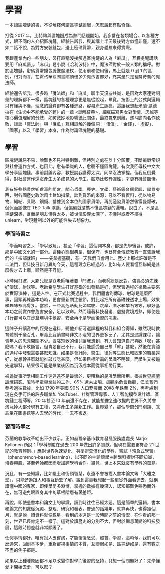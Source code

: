 # 學習

一本談區塊鏈的書，不從解釋何謂區塊鏈談起，怎麼說都有點奇怪。

‌打從 2017 年，比特幣與區塊鏈成為熱門話題開始，我多番在各類場合，以各種方式，跟不同的人介紹區塊鏈。經驗告訴我，與其講上半天最後對方似懂非懂，還不如二話不說，為對方安裝錢包，送上密碼貨幣，親身體驗來得實際。

‌我跟產業內的一些朋友，常打趣稱沒接觸過區塊鏈的人為「麻瓜」，互相提醒講話要用「麻瓜語」。「麻瓜」是小說《哈利波特》中，魔法師對於一般人類的稱呼。對於區塊鏈，密碼貨幣錢包就像魔法杖，使用前和使用後，馬上就是 0 到 1 的區別，相對而言，在霍格華茲圖書館讀懂多少魔法書都好，充其量只是蓄勢待發的魔法師。

‌經驗還告訴我，很多時「魔法師」和「麻瓜」聊半天沒有共識，是因為大家連對詞彙的理解都不一樣，區塊鏈的各種理念更是無從說起，畢竟，技術上的公式與邏輯只有懂與不懂，理念的詮釋卻有各種進路，容易產生誤會。這讓我想起米蘭‧昆德拉在《生命中不能承受的輕》的一章 &lt;誤解辭典&gt;，細膩描寫男女對愛情、忠誠等核心價值理解的分歧，如何微妙地影響彼此關係，最終帶來別離，遂斗膽向名作致敬，談談「魔法師」與「麻瓜」互相誤解的幾個詞：「價值」、「金錢」、「虛擬」、「國家」以及「學習」本身，作為討論區塊鏈的基礎。

## ‌學習

‌區塊鏈說易不易，說難也不見得特別難，但特別之處在於十分顛覆，不斷挑戰常規與社會運作方式，也因此，愈有學識的人，愈聽不懂區塊鏈。有次我回母校中文大學分享區塊鏈，事前討論內容，教授說我講得太深，同學沒法掌握。但我反倒覺得，對社會運作還沒產生太多成見的大學生，腦筋比較有彈性，才更有機會聽懂。

我有好些熱愛求知求真的朋友，關心哲學、歷史、文學、藝術等各個範疇，學貫東西，對各國歷史政治風土瞭如指掌，談到貨幣的來源，可以不看資料，從以物易物、繩結、貝殼、銅錢、借據到金本位的國家貨幣，再到濫發貨幣然後雷曼爆破，侃侃而談像在 TED Talk 演講，但偏偏就是搞不懂區塊鏈的邏輯。說白了，不是區塊鏈深奧，反而是朋友懂得太多，被世情影響太深了，不懂得或者不捨得 unlearn，對現體制以外的可能性失去想像力。

### 學而時習之

‌「學而時習之」、「學以致用」，甚至「學習」這個詞本身，都是先學後習，或許，那是中國文化的一部分。這種心態很典型，很保守，也很符合傳統教育一直告訴我們的「按部就班」 —— 先掌握基礎，有一天我們自會用上。歷史上那或許確是不二法門，但科技日新月異的今天，這種理念已經過時，比如有人要看懂互聯網是甚麼後才去上網，顯然是不可能。

‌小時候打波，大夥兒總是跟老師嚷著要「鬥波」，而老師總是反對，強調必須先練好傳球、射球等。老師希望學生打好基礎的出發點是好，但學習過程的樂趣主要來於實際演練 ，這是人性。在正式比賽過程中，我們體會到傳球、射球是這麼回事，回頭再練基本功時，便會重新關注細節，對比起把所有基礎練透才上場，效果和趣味都高得多。當然，一些高危活動比如駕駛、跳傘、潛水和攀石等等，學好基本功之前實作會危害安全，足以致命。然而隨著科技發達、虛擬實境成熟，即使是飛行都可以在沙盒環境中練習，安全再不是學而後習的考慮。

‌這陣子升讀高中的侄兒在選科，聽他介紹可選課程的科目和組合得知，雖然現時教育體制千瘡百孔，畢竟比我讀書時非文即理的世界更多元了，尤其是通識課程，讓青年人的思想開闊不少。長嗟短歎的侄兒讓我想到，有人會知道自己喜歡「唸」甚麼嗎？我不敢斷言，但肯定自己不行，我只能感受自己想「幹」甚麼，然後在實踐的過程中發現需要甚麼知識。如果是會計師、醫生、律師等生態比較固定的職業還好，從想幹甚麼就能推敲該唸甚麼，但如果目標所需的學識不明確，而學生又被逼先選學科，結果很可能是畢業後因為沉沒成本而從事相關行業。

被逼從事所學相關工作還遠遠不是最壞的，更糟糕的是所學無所用。根據[世界經濟論壇研究](http://reports.weforum.org/future-of-jobs-2016/chapter-1-the-future-of-jobs-and-skills/#hide/fn-1)，現時學童畢業後的工作，65% 還未出現。這聽來危言聳聽，但若我們參考過往數據，比如 1790 年美國 90% 人口務農而 2008 年跌至 2%，再考慮到現在炙手可熱的許多職業如 YouTuber、社群管理專家、人工智能模型設計師、區塊鏈工程師等，20 年甚至 10 年前還不存在，就能想像急速改變的世界不久將會淘汰掉大部分現有工種，又將產生多類新工作。世界變了，那個學問分門別類、乖乖坐在圖書館等人去學的時代，一去不復返。

### 習而時學之

‌芬蘭的教學改革給出不少啟示。正如赫爾辛基市教育發展服務處處長 Marjo Kyllonen 所說：「學科制度在過去 200 年做出許多貢獻，但現在需要更符合 21 世紀的教育體制。」應對世界急速變化，芬蘭摒棄僵化的學科，嘗試「現象式學習」（phenomenon-based learning），以不同的主題讓學生跨學科探討不同知識，培養興趣，甚至老師都因而增加跨學科合作。畢竟，世上本來就沒有學科的孤島。

‌況且，有一些知識，比如風土和街頭智慧，永遠不會被載入書本論文等「大雅之堂」，只能透過跟人和事互動去了解。說到這裏我想起一些單從外面看進去，就稱讀懂中國的專家，即使學問多淵博，掌握的數據有幾深入，認知都難免熟悉而外在，無可避免跟置身其中的草根階層有著差距。

‌再說，即使是書本和論文上的學識，讀到時往往已經太遲。這是簡單的邏輯，書本和論文的知識從沉澱、整理、研究和發表，普通的話幾年，就算再快，也得幾個月，就是說，讀資料就像觀星，看到的永遠是一段時間之前的情況，在你看的那一刻，世界已經肯定不一樣了。這對於讀歷史的分別不大，但對於瞬息萬變的科技發展，這段時間差就非常顯著了。

任何事情都好，唯有投入去嘗試，才能慢慢感受、體會、學習，這時候，我們可以反過來，回到基本步，重新審視事情的本質，互聯網如是、區塊鏈如是，還有數之不盡的例子都是。

‌‌如果以上種種原因都不足以改變你對學而後習的堅持，只想一個問題好了：先學懂愛才開始去愛，可以麼？  


